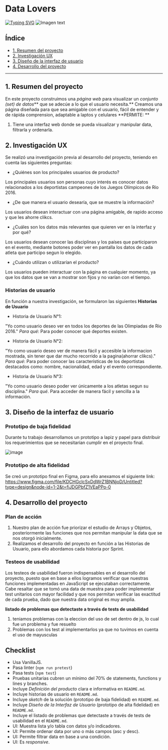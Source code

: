 # Data Lovers

[![Typing SVG](https://readme-typing-svg.demolab.com?font=Fira+Code&weight=900&size=27&pause=1000&color=07D51D&background=FFF6F700&width=435&lines=Olympic+Games+Rio+2016;Por+Ana++Vargas;+y+Cynthia+Re%C3%A1tegui)](https://git.io/typing-svg)
![Imagen text](https://cadenaser00.epimg.net/emisora/imagenes/2016/08/08/radio_san_sebastian/1470651198_373661_1470651626_noticia_normal.jpg)

## Índice

- [1. Resumen del proyecto](#1-resumen-del-proyecto)
- [2. Investigación UX](#2-investigacion-ux)
- [3. Diseño de la interfaz de usuario](#3-diseño-de-la-interfaz-de-usuario-ui)
- [4. Desarrollo del proyecto](#4-desarrollo-del-proyecto)

---

## 1. Resumen del proyecto

En este proyecto construimos una _página web_ para visualizar un
_conjunto (set) de datos_** que se adecúe a lo que el usuario
necesita.**
Creamos una página diseñada para que sea amigable con el usuario, fácil de entender y de rápida comprension, adaptable a laptos y celulares
**PERMITE: **

1.  Tiene una interfaz web donde se pueda visualizar
    y manipular data, filtrarla y ordenarla.

## 2. Investigación UX

Se realizó una investigación previa al desarrollo del proyecto, teniendo en cuenta las siguientes preguntas:

- ¿Quiénes son los principales usuarios de producto?

Los principales usuarios son personas cuyo interés es conocer datos relacionados a los deportistas campeones de los Juegos Olímpicos de Río 2016.

- ¿De que manera el usuario desearía, que se muestre la información?

Los usuarios desean interactuar con una página amigable, de rapido acceso y que les ahorre clikcs.

- ¿Cuáles son los datos más relevantes que quieren ver en la interfaz y por qué?

Los usuarios desean conocer las disciplinas y los países que participaron en el evento, mediante botones poder ver en pantalla los datos de cada atleta que participo segun lo elegido.

- ¿Cuándo utilizan o utilizarían el producto?

Los usuarios pueden interactuar con la página en cualquier momento, ya que los datos que se van a mostrar son fijos y no varían con el tiempo.

### Historias de usuario

En función a nuestra investigación, se formularon las siguientes **Historias de Usuario**

- Historia de Usuario N°1:

"Yo como usuario deseo ver en todos los deportes de las Olimpiadas de Río 2016."
_Para qué_: Para poder conocer qué deportes existen.

- Historia de Usuario N°2:

"Yo como usuario deseo ver de manera fácil y accesible la informacion mostrada, sin tener que dar mucho recorrido a la pagina(ahorrar clikcs)."
_Para qué_: Para poder conocer las características de los deportistas destacados como: nombre, nacionalidad, edad y el evento correspondiente.

- Historia de Usuario N°3:

"Yo como usuario deseo poder ver únicamente a los atletas segun su disciplina."
_Para qué_. Para acceder de manera fácil y sencilla a la información.

## 3. Diseño de la interfaz de usuario

### Prototipo de baja fidelidad

Durante tu trabajo desarrollamos un prototipo a lapiz y papel para distribuir los requerimientos que se necesitarían cumplir en el proyecto final.

![image](https://blogger.googleusercontent.com/img/b/R29vZ2xl/AVvXsEjqT_hrlCZqOXBDAqw1AllnMa89dko1MX8ERI1rdKqVj2EigJSquHQNJg8_FsiND95wmTMzV_c40jHEXsDTwL6BRmRPhoDQpeo4IZcxn262zOzZgqcwH6DwIp1LW9zFS2_BGowL-tdAOveZ7vXnWFGxhsM4GSYbU2gl5G5hY118FhF95-YjClBvvIDi/s1237/b14f96ea-0468-41f2-847b-2d70bc9875a2.jpg)



### Prototipo de alta fidelidad

Se creó un prototipo final en Figma, para ello anexamos el siguiente link: https://www.figma.com/file/KDCHGclcSxDdWrZ1BNNjoD/Untitled?type=design&node-id=1-2&t=fiJDGPbfZ1VEaPPo-0

## 4. Desarrollo del proyecto

### Plan de acción

1. Nuestro plan de acción fue priorizar el estudio de Arrays y Objetos, posteriormente las funciones que nos permitan manipular la data que se nos otorgó inicialmente.
2. Realizamos el desarrollo del proyecto en función a las Historias de Usuario, para ello abordamos cada historia por Sprint.

### Testeos de usabilidad

Los testeos de usabilidad fueron indispensables en el desarrollo del proyecto, puesto que en base a ellos logramos verificar que nuestras funciones implementadas en JavaScript se ejecutaban correctamente. Cabe resaltar que se tomó una data de muestra para poder implementar test unitarios con mayor facilidad y que nos permitan verificar las exactitud de cada prueba, dado que nuestra data original es muy amplia.

**listado de problemas que detectaste a través de tests de
usabilidad**

1.  teniamos problemas con la eleccion del uso de set dentro de js, lo cual fue un problema y fue resuelto
2.  Problemas con los test al implementarlos ya que no tuvimos en cuenta el uso de mayusculas

## Checklist

- Usa VanillaJS.
- Pasa linter (`npm run pretest`)
- Pasa tests (`npm test`)
- Pruebas unitarias cubren un mínimo del 70% de statements, functions y
  lines y branches.
- Incluye _Definición del producto_ clara e informativa en `README.md`.
- Incluye historias de usuario en `README.md`.
- Incluye _sketch_ de la solución (prototipo de baja fidelidad) en
  `README.md`.
- Incluye _Diseño de la Interfaz de Usuario_ (prototipo de alta fidelidad)
  en `README.md`.
- Incluye el listado de problemas que detectaste a través de tests de
  usabilidad en el `README.md`.
- UI: Muestra lista y/o tabla con datos y/o indicadores.
- UI: Permite ordenar data por uno o más campos (asc y desc).
- UI: Permite filtrar data en base a una condición.
- UI: Es _responsive_.
